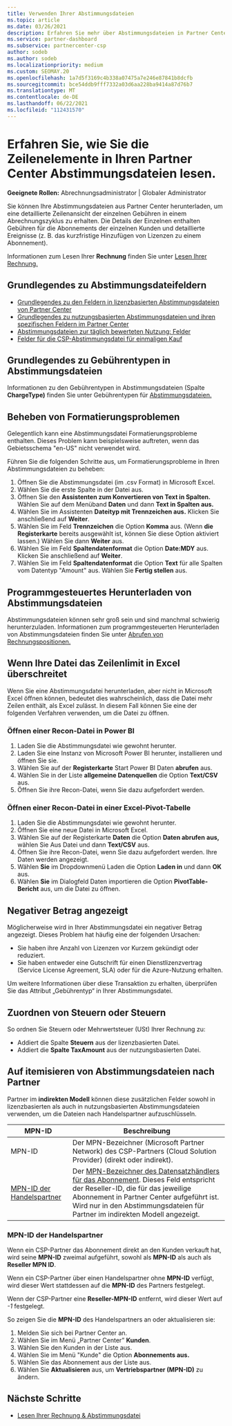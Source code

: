 ```yaml
---
title: Verwenden Ihrer Abstimmungsdateien
ms.topic: article
ms.date: 03/26/2021
description: Erfahren Sie mehr über Abstimmungsdateien in Partner Center und wie Sie die detaillierten Zeilenansichten der Gebühren für einen bestimmten Abrechnungszyklus interpretieren.
ms.service: partner-dashboard
ms.subservice: partnercenter-csp
author: sodeb
ms.author: sodeb
ms.localizationpriority: medium
ms.custom: SEOMAY.20
ms.openlocfilehash: 1a7d5f3169c4b338a07475a7e246e87841b8dcfb
ms.sourcegitcommit: bce54ddb9fff7332a03d6aa228ba9414a87d76b7
ms.translationtype: MT
ms.contentlocale: de-DE
ms.lasthandoff: 06/22/2021
ms.locfileid: "112431570"
---
```

# <a name="learn-how-to-read-the-line-items-in-your-partner-center-reconciliation-files"></a>Erfahren Sie, wie Sie die Zeilenelemente in Ihren Partner Center Abstimmungsdateien lesen.

**Geeignete Rollen:** Abrechnungsadministrator | Globaler Administrator

Sie können Ihre Abstimmungsdateien aus Partner Center herunterladen, um eine detaillierte Zeilenansicht der einzelnen Gebühren in einem Abrechnungszyklus zu erhalten. Die Details der Einzelnen enthalten Gebühren für die Abonnements der einzelnen Kunden und detaillierte Ereignisse (z. B. das kurzfristige Hinzufügen von Lizenzen zu einem Abonnement).

Informationen zum Lesen Ihrer **Rechnung** finden Sie unter [Lesen Ihrer Rechnung.](read-your-bill.md)

## <a name="understand-reconciliation-file-fields"></a>Grundlegendes zu Abstimmungsdateifeldern

- [Grundlegendes zu den Feldern in lizenzbasierten Abstimmungsdateien von Partner Center](license-based-recon-files.md)
- [Grundlegendes zu nutzungsbasierten Abstimmungsdateien und ihren spezifischen Feldern im Partner Center](usage-based-recon-files.md)
- [Abstimmungsdateien zur täglich bewerteten Nutzung: Felder](daily-rated-usage-recon-files.md)
- [Felder für die CSP-Abstimmungsdatei für einmaligen Kauf](modern-invoice-reconciliation-file.md)

## <a name="understand-charge-types-in-reconciliation-files"></a>Grundlegendes zu Gebührentypen in Abstimmungsdateien

Informationen zu den Gebührentypen in Abstimmungsdateien (Spalte **ChargeType)** finden Sie unter Gebührentypen für [Abstimmungsdateien.](recon-file-charge-types.md)

## <a name="fix-formatting-issues"></a>Beheben von Formatierungsproblemen

Gelegentlich kann eine Abstimmungsdatei Formatierungsprobleme enthalten. Dieses Problem kann beispielsweise auftreten, wenn das Gebietsschema "en-US" nicht verwendet wird.

Führen Sie die folgenden Schritte aus, um Formatierungsprobleme in Ihren Abstimmungsdateien zu beheben:

1. Öffnen Sie die Abstimmungsdatei (im .csv Format) in Microsoft Excel.
2. Wählen Sie die erste Spalte in der Datei aus.
3. Öffnen Sie den **Assistenten zum Konvertieren von Text in Spalten.** Wählen Sie auf dem Menüband **Daten** und dann **Text in Spalten aus.**
4. Wählen Sie im Assistenten **Dateityp mit Trennzeichen aus.** Klicken Sie anschließend auf **Weiter**.
5. Wählen Sie im Feld **Trennzeichen** die Option **Komma** aus. (Wenn **die Registerkarte** bereits ausgewählt ist, können Sie diese Option aktiviert lassen.) Wählen Sie dann **Weiter** aus.
6. Wählen Sie im Feld **Spaltendatenformat** die Option **Date:MDY** aus. Klicken Sie anschließend auf **Weiter**.
7. Wählen Sie im Feld **Spaltendatenformat** die Option **Text** für alle Spalten vom Datentyp "Amount" aus. Wählen Sie **Fertig stellen** aus.

## <a name="download-reconciliation-files-programmatically"></a>Programmgesteuertes Herunterladen von Abstimmungsdateien

Abstimmungsdateien können sehr groß sein und sind manchmal schwierig herunterzuladen. Informationen zum programmgesteuerten Herunterladen von Abstimmungsdateien finden Sie unter [Abrufen von Rechnungspositionen.](/partner-center/develop/get-invoiceline-items)

## <a name="if-your-file-exceeds-the-row-limit-in-excel"></a>Wenn Ihre Datei das Zeilenlimit in Excel überschreitet

Wenn Sie eine Abstimmungsdatei herunterladen, aber nicht in Microsoft Excel öffnen können, bedeutet dies wahrscheinlich, dass die Datei mehr Zeilen enthält, als Excel zulässt. In diesem Fall können Sie eine der folgenden Verfahren verwenden, um die Datei zu öffnen.

### <a name="open-a-recon-file-in-power-bi"></a>Öffnen einer Recon-Datei in Power BI

1. Laden Sie die Abstimmungsdatei wie gewohnt herunter.
2. Laden Sie eine Instanz von Microsoft Power BI herunter, installieren und öffnen Sie sie.
3. Wählen Sie auf der **Registerkarte** Start Power BI Daten **abrufen** aus.
4. Wählen Sie in der Liste **allgemeine Datenquellen** die Option **Text/CSV** aus.
5. Öffnen Sie ihre Recon-Datei, wenn Sie dazu aufgefordert werden.

### <a name="open-a-recon-file-in-an-excel-pivot-table"></a>Öffnen einer Recon-Datei in einer Excel-Pivot-Tabelle

1. Laden Sie die Abstimmungsdatei wie gewohnt herunter.
2. Öffnen Sie eine neue Datei in Microsoft Excel.
3. Wählen Sie auf der Registerkarte **Daten** die Option **Daten abrufen** **aus,** wählen Sie Aus Datei und dann **Text/CSV** aus.
4. Öffnen Sie ihre Recon-Datei, wenn Sie dazu aufgefordert werden. Ihre Daten werden angezeigt.
5. Wählen **Sie** im Dropdownmenü Laden die Option **Laden in** und dann **OK** aus.
6. Wählen **Sie** im Dialogfeld Daten importieren die Option **PivotTable-Bericht** aus, um die Datei zu öffnen.

## <a name="negative-amount-displayed"></a>Negativer Betrag angezeigt

Möglicherweise wird in Ihrer Abstimmungsdatei ein negativer Betrag angezeigt. Dieses Problem hat häufig eine der folgenden Ursachen:

- Sie haben ihre Anzahl von Lizenzen vor Kurzem gekündigt oder reduziert.
- Sie haben entweder eine Gutschrift für einen Dienstlizenzvertrag (Service License Agreement, SLA) oder für die Azure-Nutzung erhalten.

Um weitere Informationen über diese Transaktion zu erhalten, überprüfen Sie das Attribut „Gebührentyp“ in Ihrer Abstimmungsdatei.

## <a name="map-taxes-or-vat"></a>Zuordnen von Steuern oder Steuern

So ordnen Sie Steuern oder Mehrwertsteuer (USt) Ihrer Rechnung zu:

- Addiert die Spalte **Steuern** aus der lizenzbasierten Datei.
- Addiert die **Spalte TaxAmount** aus der nutzungsbasierten Datei.

## <a name="itemize-reconciliation-files-by-partner"></a>Auf itemisieren von Abstimmungsdateien nach Partner

Partner im **indirekten Modell** können diese zusätzlichen Felder sowohl in lizenzbasierten als auch in nutzungsbasierten Abstimmungsdateien verwenden, um die Dateien nach Handelspartner aufzuschlüsseln.

| MPN-ID | Beschreibung |
| ------ | ----------- |
| MPN-ID | Der MPN-Bezeichner (Microsoft Partner Network) des CSP-Partners (Cloud Solution Provider) (direkt oder indirekt). |
| [MPN-ID der Handelspartner](#reseller-mpn-id) | Der [MPN-Bezeichner des Datensatzhändlers für das Abonnement](#reseller-mpn-id). Dieses Feld entspricht der Reseller-ID, die für das jeweilige Abonnement in Partner Center aufgeführt ist. Wird nur in den Abstimmungsdateien für Partner im indirekten Modell angezeigt. |

### <a name="reseller-mpn-id"></a>MPN-ID der Handelspartner

Wenn ein CSP-Partner das Abonnement direkt an den Kunden verkauft hat, wird seine **MPN-ID** zweimal aufgeführt, sowohl als **MPN-ID** als auch als **Reseller MPN ID**.

Wenn ein CSP-Partner über einen Handelspartner ohne **MPN-ID** verfügt, wird dieser Wert stattdessen auf die **MPN-ID** des Partners festgelegt.

Wenn der CSP-Partner eine **Reseller-MPN-ID** entfernt, wird dieser Wert auf *-1* festgelegt.

So zeigen Sie die **MPN-ID** des Handelspartners an oder aktualisieren sie:

1. Melden Sie sich bei Partner Center an.
2. Wählen Sie im Menü „Partner Center” **Kunden**.
3. Wählen Sie den Kunden in der Liste aus.
4. Wählen Sie im Menü "Kunde" die Option **Abonnements aus.**
5. Wählen Sie das Abonnement aus der Liste aus.
6. Wählen Sie **Aktualisieren** aus, um **Vertriebspartner (MPN-ID)** zu ändern.

## <a name="next-steps"></a>Nächste Schritte

- [Lesen Ihrer Rechnung & Abstimmungsdatei](read-your-bill.md) 